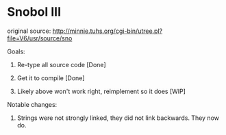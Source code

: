 # Snobol III

original source: http://minnie.tuhs.org/cgi-bin/utree.pl?file=V6/usr/source/sno

Goals:

1) Re-type all source code [Done]

2) Get it to compile [Done]

3) Likely above won't work right, reimplement so it does [WIP]

Notable changes:

1) Strings were not strongly linked, they did not link backwards. They now do.